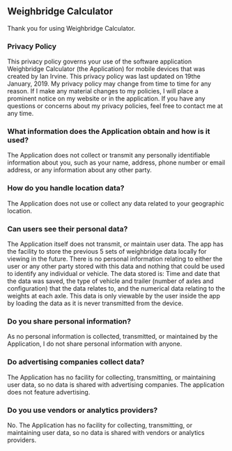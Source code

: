 ## Weighbridge Calculator

Thank you for using Weighbridge Calculator.

### Privacy Policy
This privacy policy governs your use of the software application Weighbridge Calculator (the Application) for mobile devices that was created by Ian Irvine. This privacy policy was last updated on 19the January, 2019. My privacy policy may change from time to time for any reason. If I make any material changes to my policies, I will place a prominent notice on my website or in the application. If you have any questions or concerns about my privacy policies, feel free to contact me at any time.

### What information does the Application obtain and how is it used?
The Application does not collect or transmit any personally identifiable information about you, such as your name, address, phone number or email address, or any information about any other party.

### How do you handle location data?
The Application does not use or collect any data related to your geographic location.

### Can users see their personal data?
The Application itself does not transmit, or maintain user data. The app has the facility to store the previous 5 sets of weighbridge data locally for viewing in the future. There is no personal information relating to either the user or any other party stored with this data and nothing that could be used to identify any individual or vehicle. The data stored is: Time and date that the data was saved, the type of vehicle and trailer (number of axles and configuration) that the data relates to, and the numerical data relating to the weights at each axle.  This data is only viewable by the user inside the app by loading the data as it is never transmitted from the device.

### Do you share personal information?
As no personal information is collected, transmitted, or maintained by the Application, I do not share personal information with anyone.

### Do advertising companies collect data?
The Application has no facility for collecting, transmitting, or maintaining user data, so no data is shared with advertising companies. The application does not feature advertising.

### Do you use vendors or analytics providers?
No. The Application has no facility for collecting, transmitting, or maintaining user data, so no data is shared with vendors or analytics providers.
